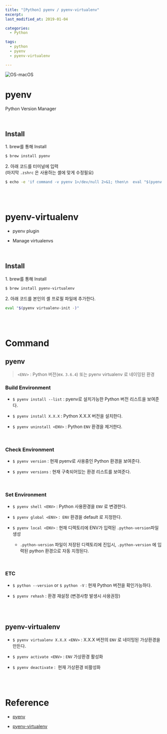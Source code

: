 ```yaml
---
title: "[Python] pyenv / pyenv-virtualenv"
excerpt: 
last_modified_at: 2019-01-04

categories:
  - Python

tags:
  - python
  - pyenv
  - pyenv-virtualenv

---
```


![OS-macOS](https://img.shields.io/badge/OS-macOS-blue.svg)


# pyenv

Python Version Manager

<br>

## Install

1\. brew를 통해 Install

```bash
$ brew install pyenv
```

2\. 아래 코드를 터미널에 입력  
(마지막 `.zshrc` 은 사용하는 셸에 맞게 수정필요)

```bash
$ echo -e 'if command -v pyenv 1>/dev/null 2>&1; then\n  eval "$(pyenv init -)"\nfi' >> ~/.zshrc
```

<br><br>

# pyenv-virtualenv

- pyenv plugin

- Manage virtualenvs

<br>

## Install

1\. brew를 통해 Install

```bash
$ brew install pyenv-virtualenv
```

2\. 아래 코드를 본인의 셸 프로필 파일에 추가한다.

```bash
eval "$(pyenv virtualenv-init -)"
```

<br><br>

# Command

## pyenv

> `<ENV>` : Python 버전(ex. `3.6.4`) 또는 pyenv virtualenv 로 네이밍된 환경

### Build Environment

- `$ pyenv install --list`  : pyenv로 설치가능한 Python 버전 리스트을 보여준다.

- `$ pyenv install X.X.X` : Python X.X.X 버전을 설치한다.

- `$ pyenv uninstall <ENV>` : Python `ENV` 환경을 제거한다.

<br>

### Check Environment

- `$ pyenv version` : 현재 pyenv로 사용중인 Python 환경을 보여준다.

- `$ pyenv versions` : 현재 구축되어있는 환경 리스트를 보여준다.

<br>

### Set Environment

- `$ pyenv shell <ENV>` : Python 사용환경을 `ENV` 로 변경한다.

- `$ pyenv global <ENV>` :  `ENV` 환경을 default 로 지정한다.

- `$ pyenv local <ENV>` : 현재 디렉토리에 ENV가 입력된 `.python-version`파일 생성
  - `.python-version` 파일이 저장된 디렉토리에 진입시, `.python-version` 에 입력된 python 환경으로 자동 지정된다.

<br>

### ETC

- `$ python --version` or `$ python -V` : 현재 Python 버전을 확인가능하다.

- `$ pyenv rehash` : 환경 재설정 (변경사항 발생시 사용권장)

<br><br>

## pyenv-virtualenv

- `$ pyenv virtualenv X.X.X <ENV>` : X.X.X 버전의 `ENV` 로 네이밍된 가상환경을 만든다.

- `$ pyenv activate <ENV>` : `ENV` 가상환경 활성화

- `$ pyenv deactivate` :  현재 가상환경 비활성화

<br><br>

# Reference

- [pyenv](https://github.com/pyenv/pyenv)

- [pyenv-virtualenv](https://github.com/pyenv/pyenv-virtualenv)

